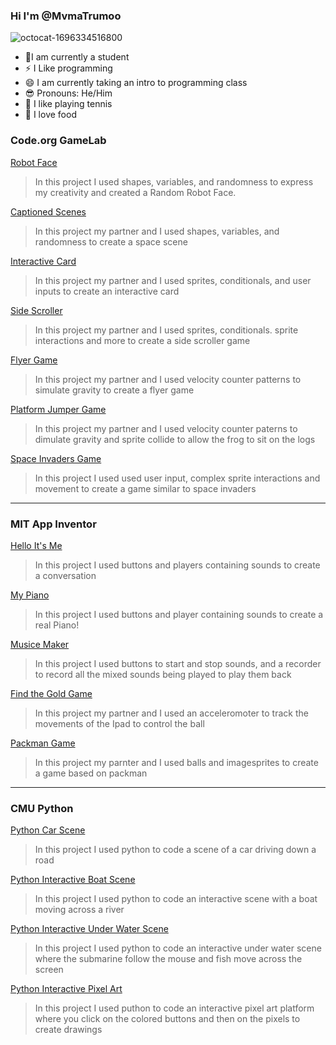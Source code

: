 ### Hi I'm @MvmaTrumoo
![octocat-1696334516800](https://github.com/Mvmatrumoo/MvmaTrumoo/assets/104849084/334762d5-4e34-47b4-8257-4121c6e392a2)
- 🏫I am currently a student
- ⚡ I Like programming
- 😄 I am currently taking an intro to programming class
- 😎 Pronouns: He/Him
- 🎾 I like playing tennis
- 🍜 I love food
### Code.org GameLab
[Robot Face](https://mvmatrumoo.github.io/RobotFace/)
> In this project I used shapes, variables, and randomness to express my creativity and created a Random Robot Face. 

[Captioned Scenes](https://studio.code.org/projects/gamelab/deksEm1oAozPkIEv5jx5bM9twa8E79ti0lmgADZDlrs)
> In this project my partner and I used shapes, variables, and randomness to create a space scene

[Interactive Card](https://studio.code.org/projects/gamelab/SEYCe_W5Sz4vmzzjPWfOQEHKqiTSrVTnQcVI22KzfOI)
> In this project my partner and I used sprites, conditionals, and user inputs to create an interactive card

[Side Scroller](https://studio.code.org/projects/gamelab/f2-OhcOxGVpeTMhwKo5dxX3lR_ubnPxnGgpyrmAmx8Q)
>In this project my partner and I used sprites, conditionals. sprite interactions and more to create a side scroller game

[Flyer Game](https://studio.code.org/projects/gamelab/K135CDNtmCFL1GZuM1nBAcN2wVOLmVRydMBPeE0NT-4)
>In this project my partner and I used velocity counter patterns to simulate gravity to create a flyer game

[Platform Jumper Game](https://studio.code.org/projects/gamelab/3ScFMW-12kzDGr-hciYoiTIZIAa1ne2gr1s4isWVN-k)
>In this project my partner and I used velocity counter paterns to dimulate gravity and sprite collide to allow the frog to sit on the logs

[Space Invaders Game](https://studio.code.org/projects/gamelab/xguGd5CQH8iFHyxX6cmjXMfX-Ysx3ySegZohwZ3zE6E)
>In this project I used used user input, complex sprite interactions and movement to create a game similar to space invaders
--------------------------------------------------------------------------------------------------------------------------------
### MIT App Inventor
[Hello It's Me](https://gallery.appinventor.mit.edu/?galleryid=c4aae224-7f3a-456a-97ac-f4483d7fa082)
>In this project I used buttons and players containing sounds to create a conversation

[My Piano](https://gallery.appinventor.mit.edu/?galleryid=b54569bb-3197-405e-b9c8-a035569ff3f1)
>In this project I used buttons and player containing sounds to create a real Piano!

[Musice Maker](https://gallery.appinventor.mit.edu/?galleryid=1bed85bf-7a79-41b3-890f-5614adcbfce40)
>In this project I used buttons to start and stop sounds, and a recorder to record all the mixed sounds being played to play them back

[Find the Gold Game](https://gallery.appinventor.mit.edu/?galleryid=53e3c2fb-211f-4ad7-b1fe-52887f1120f9)
>In this project my partner and I used an acceleromoter to track the movements of the Ipad to control the ball

[Packman Game](https://gallery.appinventor.mit.edu/?galleryid=f56b1afc-00e2-49c5-b3e7-441141161c23)
>In this project my parnter and I used balls and imagesprites to create a game based on packman

---------------------------------------------------------------------------------------------------
### CMU Python
[Python Car Scene](https://academy.cs.cmu.edu/sharing/greenTurtle8805)
>In this project I used python to code a scene of a car driving down a road

[Python Interactive Boat Scene](https://academy.cs.cmu.edu/sharing/greyKitten5835)
>In this project I used python to code an interactive scene with a boat moving across a river

[Python Interactive Under Water Scene](https://academy.cs.cmu.edu/sharing/burlyWoodBird2773)
>In this project I used python to code an interactive under water scene where the submarine follow the mouse and fish move across the screen

[Python Interactive Pixel Art](https://academy.cs.cmu.edu/sharing/ivoryCat9388)
>In this project I used puthon to code an interactive pixel art platform where you click on the colored buttons and then on the pixels to create drawings
<!--

